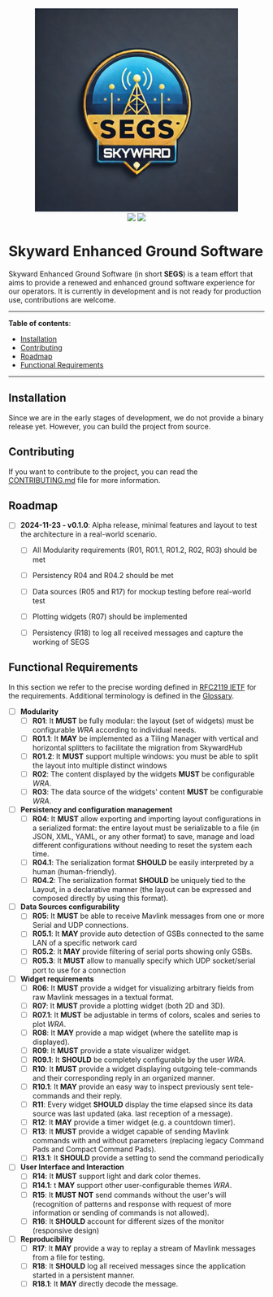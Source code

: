 <div align="center">
  <img src="./assets/logo.png" alt="Logo" width="400"/>
  <br>
  <img src="https://img.shields.io/badge/version-v0.1.0-blue.svg?logo=rust">
  <img src="https://img.shields.io/badge/development-alpha-red">
</div>

# Skyward Enhanced Ground Software

Skyward Enhanced Ground Software (in short **SEGS**) is a team effort that aims to provide a renewed and enhanced ground software experience for our operators. It is currently in development and is not ready for production use, contributions are welcome.


---

**Table of contents**:
- [Installation](#installation)
- [Contributing](#contributing)
- [Roadmap](#roadmap)
- [Functional Requirements](#functional-requirements)

---

## Installation

Since we are in the early stages of development, we do not provide a binary release yet. However, you can build the project from source.

<!-- TODO: ADD BINARY RELEASE CI TASK -->

<!-- TODO: ADD USAGE SECTION ONCE WE REACH BETA -->

<!-- TODO: UNCOMMENT THE FOLLOWING ONCE WE REACH BETA -->

<!-- ## Support

You can reach out to the project team for support, either through the issue tracker or the slack channel (`#segs-support`). -->

<!-- TODO: CREATE segs-support chnnale -->

## Contributing

If you want to contribute to the project, you can read the [CONTRIBUTING.md](./CONTRIBUTING.md) file for more information.


## Roadmap

- [ ] **2024-11-23 - v0.1.0**: Alpha release, minimal features and layout to test the architecture in a real-world scenario.
  - [ ] All Modularity requirements (R01, R01.1, R01.2, R02, R03) should be met
  - [ ] Persistency R04 and R04.2 should be met
  - [ ] Data sources (R05 and R17) for mockup testing before real-world test
  - [ ] Plotting widgets (R07) should be implemented
  - [ ] Persistency (R18) to log all received messages and capture the working of SEGS


## Functional Requirements

In this section we refer to the precise wording defined in [RFC2119 IETF](https://www.ietf.org/rfc/rfc2119.txt) for the requirements. Additional terminology is defined in the [Glossary](./GLOSSARY.md).

- [ ] **Modularity**
  - [ ] **R01**: It **MUST** be fully modular: the layout (set of widgets) must be configurable *WRA* according to individual needs.
  - [ ] **R01.1**: It **MAY** be implemented as a Tiling Manager with vertical and horizontal splitters to facilitate the migration from SkywardHub
  - [ ] **R01.2**: It **MUST** support multiple windows: you must be able to split the layout into multiple distinct windows
  - [ ] **R02**: The content displayed by the widgets **MUST** be configurable *WRA*.
  - [ ] **R03**: The data source of the widgets' content **MUST** be configurable *WRA*.
- [ ] **Persistency and configuration management**
  - [ ] **R04**: It **MUST** allow exporting and importing layout configurations in a serialized format: the entire layout must be serializable to a file (in JSON, XML, YAML, or any other format) to save, manage and load different configurations without needing to reset the system each time.
  - [ ] **R04.1**: The serialization format **SHOULD** be easily interpreted by a human (human-friendly).
  - [ ] **R04.2**: The serialization format **SHOULD** be uniquely tied to the Layout, in a declarative manner (the layout can be expressed and composed directly by using this format).
- [ ] **Data Sources configurability**
  - [ ] **R05**: It **MUST** be able to receive Mavlink messages from one or more Serial and UDP connections.
  - [ ] **R05.1**: It **MAY** provide auto detection of GSBs connected to the same LAN of a specific network card
  - [ ] **R05.2**: It **MAY** provide filtering of serial ports showing only GSBs.
  - [ ] **R05.3**: It **MUST** allow to manually specify which UDP socket/serial port to use for a connection
- [ ] **Widget requirements**
  - [ ] **R06**: It **MUST** provide a widget for visualizing arbitrary fields from raw Mavlink messages in a textual format.
  - [ ] **R07**: It **MUST** provide a plotting widget (both 2D and 3D).
  - [ ] **R07.1**: It **MUST** be adjustable in terms of colors, scales and series to plot *WRA*.
  - [ ] **R08**: It **MAY** provide a map widget (where the satellite map is displayed).
  - [ ] **R09**: It **MUST** provide a state visualizer widget.
  - [ ] **R09.1**: It **SHOULD** be completely configurable by the user *WRA*.
  - [ ] **R10**: It **MUST** provide a widget displaying outgoing tele-commands and their corresponding reply in an organized manner.
  - [ ] **R10.1**: It **MAY** provide an easy way to inspect previously sent tele-commands and their reply.
  - [ ] **R11**: Every widget **SHOULD** display the time elapsed since its data source was last updated (aka. last reception of a message).
  - [ ] **R12**: It **MAY** provide a timer widget (e.g. a countdown timer).
  - [ ] **R13**: It **MUST** provide a widget capable of sending Mavlink commands with and without parameters (replacing legacy Command Pads and Compact Command Pads).
  - [ ] **R13.1**: It **SHOULD** provide a setting to send the command periodically
- [ ] **User Interface and Interaction**
  - [ ] **R14**: It **MUST** support light and dark color themes.
  - [ ] **R14.1**: t **MAY** support other user-configurable themes *WRA*.
  - [ ] **R15**: It **MUST NOT** send commands without the user's will (recognition of patterns and response with request of more information or sending of commands is not allowed).
  - [ ] **R16**: It **SHOULD** account for different sizes of the monitor (responsive design)
- [ ] **Reproducibility**
  - [ ] **R17**: It **MAY** provide a way to replay a stream of Mavlink messages from a file for testing.
  - [ ] **R18**: It **SHOULD** log all received messages since the application started in a persistent manner.
  - [ ] **R18.1**: It **MAY** directly decode the message.
